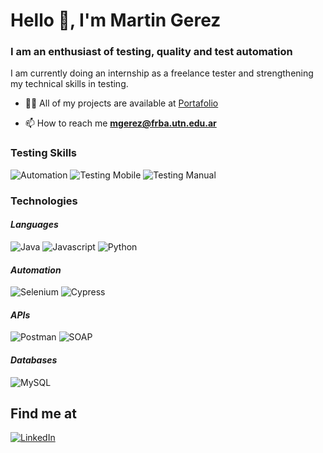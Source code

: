 # Hello 👋, I'm Martin Gerez
### I am an enthusiast of testing, quality and test automation

I am currently doing an internship as a freelance tester and strengthening my technical skills in testing.
<!--
## CodeWars
![Coding](https://www.codewars.com/users/mgerezqa/badges/small)
-->

- 👨‍💻 All of my projects are available at [Portafolio](https://mgerezqa.github.io/)

- 📫 How to reach me **mgerez@frba.utn.edu.ar**

### **Testing Skills**
  ![Automation](https://img.shields.io/badge/automation-000000?style=for-the-badge&logo=automation&logoColor=lightgrey&labelColor=101010)
  ![Testing Mobile](https://img.shields.io/badge/testing_mobile-000000?style=for-the-badge&logo=testing_mobile&logoColor=lightgrey&labelColor=101010)
  ![Testing Manual](https://img.shields.io/badge/testing_manual-000000?style=for-the-badge&logo=testing_manual&logoColor=lightgrey&labelColor=101010)

### **Technologies** <br>
  #### ***Languages***
  ![Java](https://img.shields.io/badge/Java-000000?style=for-the-badge&logo=java&logoColor=white&labelColor=101010)
  ![Javascript](https://img.shields.io/badge/Javascript-F7DF1E?style=for-the-badge&logo=javascript&logoColor=white&labelColor=101010)
  ![Python](https://img.shields.io/badge/Python-3776AB?style=for-the-badge&logo=python&logoColor=white&labelColor=101010)
  
  #### ***Automation***
  ![Selenium](https://img.shields.io/badge/Selenium-43B02A?style=for-the-badge&logo=selenium&logoColor=white&labelColor=101010)
  ![Cypress](https://img.shields.io/badge/Cypress-17202C?style=for-the-badge&logo=cypress&logoColor=lightgrey&labelColor=101010)

  #### ***APIs***
  ![Postman](https://img.shields.io/badge/Postman-FF6C37?style=for-the-badge&logo=postman&logoColor=white&labelColor=101010)
  ![SOAP](https://img.shields.io/badge/Soap-43B02A?style=for-the-badge&logo=soap&logoColor=white&labelColor=101010)  

  #### ***Databases***
![MySQL](https://img.shields.io/badge/MySQL-4479A1?style=for-the-badge&logo=MySQL&logoColor=white&labelColor=101010)

## **Find me at**
   [![LinkedIn](https://img.shields.io/badge/LinkedIn-0A66C2?style=for-the-badge&logo=LinkedIn&logoColor=white&labelColor=101010)](https://www.linkedin.com/in/mgerez)
   

<!-- Los iconos se obtienen de https://simpleicons.org/ -->
<!-- Para generar la plantilla ver la siguiente pag: https://shields.io/-->
<!-- Para el futuro: crear banners para linkear los proyectos de testing: manual,automation y bdd -->
<!-- Para agregar mas información:  https://rahuldkjain.github.io/gh-profile-readme-generator/ -->
